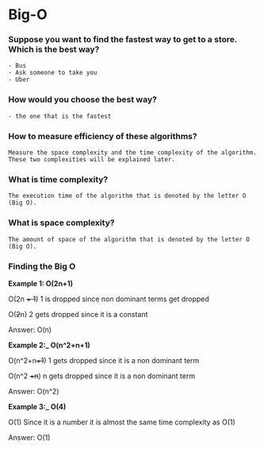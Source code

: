 # Big-O


### Suppose you want to find the fastest way to get to a store. Which is the best way?   
    - Bus
    - Ask someone to take you
    - Uber
    
### How would you choose the best way?
    - the one that is the fastest
   
### How to measure efficiency of these algorithms?
    Measure the space complexity and the time complexity of the algorithm. These two complexities will be explained later.
    
### What is time complexity?
    The execution time of the algorithm that is denoted by the letter O (Big O).
    
### What is space complexity?
    The amount of space of the algorithm that is denoted by the letter O (Big O).
    
### Finding the Big O
    
   **Example 1: O(2n+1)**
    
   O(2n ~~+ 1~~)
   1 is dropped since non dominant terms get dropped
    
   O(~~2~~n)
   2 gets dropped since it is a constant
    
   Answer: O(n)
    
   **Example 2:_ O(n^2+n+1)**
    
   O(n^2+n~~+1~~)
   1 gets dropped since it is a non dominant term
    
   O(n^2 ~~+n~~)
   n gets dropped since it is a non dominant term
    
   Answer: O(n^2)
    
   **Example 3:_ O(4)**
     
   O(1)
   Since it is a number it is almost the same time complexity as O(1)
     
   Answer: O(1)
    
    
    
    
    
    
    
    
    
    
    
